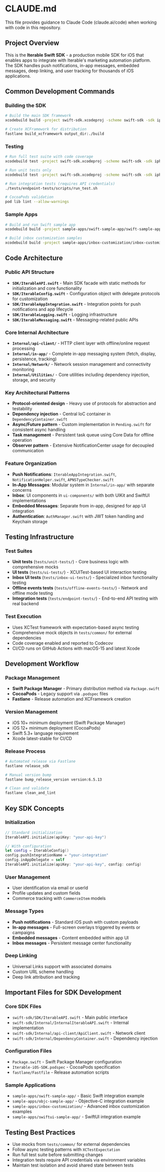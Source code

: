 # CLAUDE.md

This file provides guidance to Claude Code (claude.ai/code) when working with code in this repository.

## Project Overview

This is the **Iterable Swift SDK** - a production mobile SDK for iOS that enables apps to integrate with Iterable's marketing automation platform. The SDK handles push notifications, in-app messages, embedded messages, deep linking, and user tracking for thousands of iOS applications.

## Common Development Commands

### Building the SDK
```bash
# Build the main SDK framework
xcodebuild build -project swift-sdk.xcodeproj -scheme swift-sdk -sdk iphonesimulator -destination 'platform=iOS Simulator,name=iPhone 16 Pro'

# Create XCFramework for distribution
fastlane build_xcframework output_dir:./build
```

### Testing
```bash
# Run full test suite with code coverage
xcodebuild test -project swift-sdk.xcodeproj -scheme swift-sdk -sdk iphonesimulator -destination 'platform=iOS Simulator,name=iPhone 16 Pro,OS=18.2' -enableCodeCoverage YES

# Run unit tests only
xcodebuild test -project swift-sdk.xcodeproj -scheme swift-sdk -sdk iphonesimulator -destination 'platform=iOS Simulator,name=iPhone 16 Pro' -only-testing:unit-tests

# Run integration tests (requires API credentials)
./tests/endpoint-tests/scripts/run_test.sh

# CocoaPods validation
pod lib lint --allow-warnings
```

### Sample Apps
```bash
# Build and run Swift sample app
xcodebuild build -project sample-apps/swift-sample-app/swift-sample-app.xcodeproj -scheme swift-sample-app -sdk iphonesimulator

# Build inbox customization samples
xcodebuild build -project sample-apps/inbox-customization/inbox-customization.xcodeproj -scheme inbox-customization -sdk iphonesimulator
```

## Code Architecture

### Public API Structure
- **`SDK/IterableAPI.swift`** - Main SDK facade with static methods for initialization and core functionality
- **`SDK/IterableConfig.swift`** - Configuration object with delegate protocols for customization
- **`SDK/IterableAppIntegration.swift`** - Integration points for push notifications and app lifecycle
- **`SDK/IterableLogging.swift`** - Logging infrastructure
- **`SDK/IterableMessaging.swift`** - Messaging-related public APIs

### Core Internal Architecture
- **`Internal/api-client/`** - HTTP client layer with offline/online request processing
- **`Internal/in-app/`** - Complete in-app messaging system (fetch, display, persistence, tracking)
- **`Internal/Network/`** - Network session management and connectivity monitoring
- **`Internal/Utilities/`** - Core utilities including dependency injection, storage, and security

### Key Architectural Patterns
- **Protocol-oriented design** - Heavy use of protocols for abstraction and testability
- **Dependency injection** - Central IoC container in `DependencyContainer.swift`
- **Async/Future pattern** - Custom implementation in `Pending.swift` for consistent async handling
- **Task management** - Persistent task queue using Core Data for offline operation
- **Observer pattern** - Extensive NotificationCenter usage for decoupled communication

### Feature Organization
- **Push Notifications**: `IterableAppIntegration.swift`, `NotificationHelper.swift`, `APNSTypeChecker.swift`
- **In-App Messages**: Modular system in `Internal/in-app/` with separate concerns
- **Inbox**: UI components in `ui-components/` with both UIKit and SwiftUI implementations
- **Embedded Messages**: Separate from in-app, designed for app UI integration
- **Authentication**: `AuthManager.swift` with JWT token handling and Keychain storage

## Testing Infrastructure

### Test Suites
- **Unit tests** (`tests/unit-tests/`) - Core business logic with comprehensive mocks
- **UI tests** (`tests/ui-tests/`) - XCUITest-based UI interaction testing  
- **Inbox UI tests** (`tests/inbox-ui-tests/`) - Specialized inbox functionality testing
- **Offline events tests** (`tests/offline-events-tests/`) - Network and offline mode testing
- **Integration tests** (`tests/endpoint-tests/`) - End-to-end API testing with real backend

### Test Execution
- Uses XCTest framework with expectation-based async testing
- Comprehensive mock objects in `tests/common/` for external dependencies
- Code coverage enabled and reported to Codecov
- CI/CD runs on GitHub Actions with macOS-15 and latest Xcode

## Development Workflow

### Package Management
- **Swift Package Manager** - Primary distribution method via `Package.swift`
- **CocoaPods** - Legacy support via `.podspec` files
- **Fastlane** - Release automation and XCFramework creation

### Version Management
- iOS 10+ minimum deployment (Swift Package Manager)
- iOS 12+ minimum deployment (CocoaPods)
- Swift 5.3+ language requirement
- Xcode latest-stable for CI/CD

### Release Process
```bash
# Automated release via Fastlane
fastlane release_sdk

# Manual version bump
fastlane bump_release_version version:6.5.13

# Clean and validate
fastlane clean_and_lint
```

## Key SDK Concepts

### Initialization
```swift
// Standard initialization
IterableAPI.initialize(apiKey: "your-api-key")

// With configuration
let config = IterableConfig()
config.pushIntegrationName = "your-integration"
config.inAppDelegate = self
IterableAPI.initialize(apiKey: "your-api-key", config: config)
```

### User Management
- User identification via email or userId
- Profile updates and custom fields
- Commerce tracking with `CommerceItem` models

### Message Types
- **Push notifications** - Standard iOS push with custom payloads
- **In-app messages** - Full-screen overlays triggered by events or campaigns
- **Embedded messages** - Content embedded within app UI
- **Inbox messages** - Persistent message center functionality

### Deep Linking
- Universal Links support with associated domains
- Custom URL scheme handling
- Deep link attribution and tracking

## Important Files for SDK Development

### Core SDK Files
- `swift-sdk/SDK/IterableAPI.swift` - Main public interface
- `swift-sdk/Internal/InternalIterableAPI.swift` - Internal implementation
- `swift-sdk/Internal/api-client/ApiClient.swift` - Network client
- `swift-sdk/Internal/DependencyContainer.swift` - Dependency injection

### Configuration Files
- `Package.swift` - Swift Package Manager configuration
- `Iterable-iOS-SDK.podspec` - CocoaPods specification
- `fastlane/Fastfile` - Release automation scripts

### Sample Applications
- `sample-apps/swift-sample-app/` - Basic Swift integration example
- `sample-apps/objc-sample-app/` - Objective-C integration example
- `sample-apps/inbox-customization/` - Advanced inbox customization examples
- `sample-apps/swiftui-sample-app/` - SwiftUI integration example

## Testing Best Practices

- Use mocks from `tests/common/` for external dependencies
- Follow async testing patterns with `XCTestExpectation`
- Run full test suite before submitting changes
- Integration tests require API credentials via environment variables
- Maintain test isolation and avoid shared state between tests